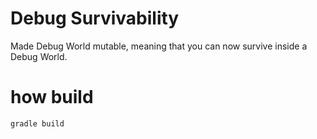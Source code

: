 # Debug Survivability
Made Debug World mutable, meaning that you can now survive inside a Debug World.

# how build
`gradle build`